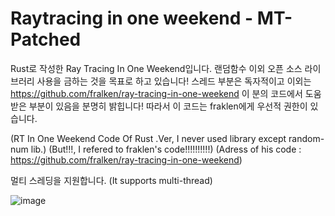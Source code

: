 # Raytracing in one weekend - MT-Patched

Rust로 작성한 Ray Tracing In One Weekend입니다. 랜덤함수 이외 오픈 소스 라이브러리 사용을 금하는 것을 목표로 하고 있습니다!
스레드 부분은 독자적이고 이외는 https://github.com/fralken/ray-tracing-in-one-weekend 이 분의 코드에서 도움 받은 부분이 있음을 분명히 밝힙니다!
따라서 이 코드는 fraklen에게 우선적 권한이 있습니다.

(RT In One Weekend Code Of Rust .Ver, I never used library except random-num lib.)
(But!!!, I refered to fraklen's code!!!!!!!!!!)
(Adress of his code : https://github.com/fralken/ray-tracing-in-one-weekend)

멀티 스레딩을 지원합니다.
(It supports multi-thread)

![image](https://user-images.githubusercontent.com/24998577/168279934-45e2c5d2-aad8-45a2-8b97-fc671ac2a9db.png)

